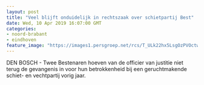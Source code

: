 ```yaml
---
layout: post
title: "Veel blijft onduidelijk in rechtszaak over schietpartij Best"
date: Wed, 10 Apr 2019 16:07:00 GMT
categories: 
- noord-brabant 
- eindhoven 
feature_image: "https://images1.persgroep.net/rcs/T_ULk22hx5LsgOzPVOctwRyu0uI/diocontent/124793855/_fitwidth/400/?appId=21791a8992982cd8da851550a453bd7f&quality=0.7"
---
```


DEN BOSCH - Twee Bestenaren hoeven van de officier van justitie niet terug de gevangenis in voor hun betrokkenheid bij een geruchtmakende schiet- en vechtpartij vorig jaar.
